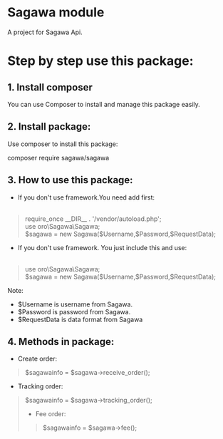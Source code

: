 # Sagawa module
A project for Sagawa Api.

# Step by step use this package:

## 1. Install composer
You can use Composer to install and manage this package easily.

## 2. Install package:
Use composer to install this package:

composer require sagawa/sagawa

## 3. How to use this package:
* If you don't use framework.You need add first:<br/><br/>
<blockquote>
require_once __DIR__ . '/vendor/autoload.php';<br/>
use oro\Sagawa\Sagawa;<br/>
$sagawa = new Sagawa($Username,$Password,$RequestData);
</blockquote>

* If you don't use framework. You just include this and use:<br/><br/>
<blockquote>
use oro\Sagawa\Sagawa;<br/>
$sagawa = new Sagawa($Username,$Password,$RequestData);
</blockquote>

Note:
- $Username is username from Sagawa.
- $Password is password from Sagawa.
- $RequestData is data format from Sagawa

## 4. Methods in package:
* Create order:
<blockquote>
$sagawainfo = $sagawa->receive_order();
</blockquote>

* Tracking order:
<blockquote>
$sagawainfo = $sagawa->tracking_order();
  
* Fee order:
<blockquote>
$sagawainfo = $sagawa->fee();
</blockquote>
</blockquote>
